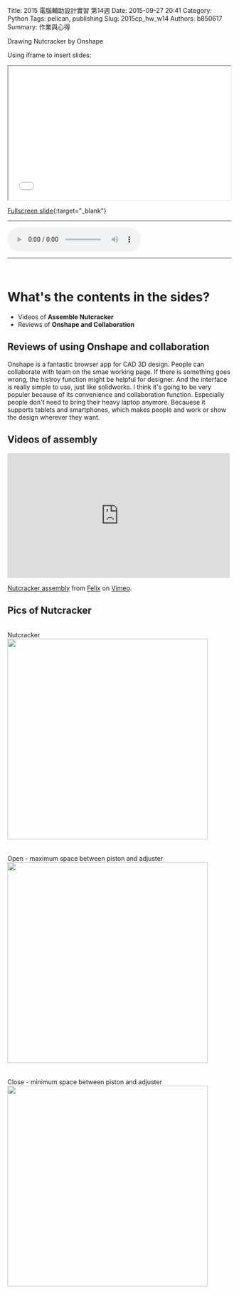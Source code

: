 Title: 2015 電腦輔助設計實習 第14週
Date: 2015-09-27 20:41
Category: Python
Tags: pelican, publishing
Slug: 2015cp_hw_w14
Authors: b850617
Summary: 作業與心得

Drawing Nutcracker by Onshape

Using iframe to insert slides:

<iframe src="2015cadpslidesw14.html" width="500" height="300"></iframe>

[Fullscreen slide](2015cadpslidesw14.html){:target="_blank"}
<br>
<hr>
<html>
<head>
<title>one of us.mp3</title>
</head>
<body>
    <audio controls pause loop>
        <source src="https://copy.com/ITOl2LH73BzCm32f">
    </audio>
</body>
</html>
<hr>
<br>

What's the contents in the sides?
============

  * Videos of **Assemble Nutcracker**
  * Reviews of **Onshape and Collaboration**
  
Reviews of using Onshape and collaboration
--------------------------------------

Onshape is a fantastic browser app for CAD 3D design. People can collaborate with team on the smae working page. If there is something goes wrong, the histroy function might be helpful for designer. And the interface is really simple to use, just like solidworks. I think it's going to be very populer because of its convenience and collaboration function. Especially people don't need to bring their heavy laptop anymore. Becauese it supports tablets and smartphones, which makes people and work or show the design wherever they want.


Videos of assembly
------------------------
<iframe src="https://player.vimeo.com/video/150560454" width="500" height="280" frameborder="0" webkitallowfullscreen mozallowfullscreen allowfullscreen></iframe> <p><a href="https://vimeo.com/150560454">Nutcracker assembly</a> from <a href="https://vimeo.com/user44760923">Felix</a> on <a href="https://vimeo.com">Vimeo</a>.</p>


Pics of Nutcracker
---------------------
<br>
Nutcracker
<br>
<img src="https://copy.com/6qoNYlfm4d0tf6wg"width="450"height="450">
<br>
<br>

<br>
Open - maximum space between piston and adjuster
<br>
<img src="https://copy.com/xVDzMtPP87Y8q90W"width="450"height="450">
<br>
<br>

<br>
Close - minimum space between piston and adjuster
<br>
<img src="https://copy.com/ZZG9YGZJnwdCpA7O"width="450"height="450">
<br>
<br>

